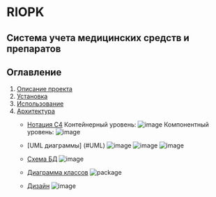 # RIOPK

Система учета медицинских средств и препаратов
---

## Оглавление

1. [Описание проекта](#описание-проекта)
2. [Установка](#установка)
3. [Использование](#использование)
4. [Архитектура](#архитектура)
    - [Нотация C4](#нотация-c4)
      Контейнерный уровень:
      ![image](https://github.com/user-attachments/assets/b4341497-3fe1-4f8c-9315-82a5a62118b6)
      Компонентный уровень:
      ![image](https://github.com/user-attachments/assets/fc907144-a5bc-467e-be01-4d98b677ea7b)
    - [UML диаграммы] (#UML)
      ![image](https://github.com/user-attachments/assets/fb30a853-1d94-4288-96f7-97a35f2b38aa)
      ![image](https://github.com/user-attachments/assets/b9b6412d-c980-4ac4-9265-b604ef5ef552)
      ![image](https://github.com/user-attachments/assets/b0a43193-6af5-4aa5-95f3-8ae940737732)

 
    - [Схема БД](#схема_БД)
      ![image](https://github.com/user-attachments/assets/3ed45928-a64a-44de-9106-f5060851222f)
    - [Диаграмма классов](#диаграмма-классов)
      ![package](https://github.com/user-attachments/assets/70ba6d55-92d8-4b20-8722-4ad818e995b1)
    - [Дизайн](#дизайн)
      ![image](https://github.com/user-attachments/assets/4b682b34-e818-4e22-b830-cbee00e3bfa9)

